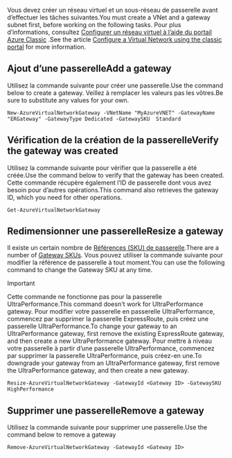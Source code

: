 <span data-ttu-id="b259f-101">Vous devez créer un réseau virtuel et un sous-réseau de passerelle avant d’effectuer les tâches suivantes.</span><span class="sxs-lookup"><span data-stu-id="b259f-101">You must create a VNet and a gateway subnet first, before working on the following tasks.</span></span> <span data-ttu-id="b259f-102">Pour plus d’informations, consultez [Configurer un réseau virtuel à l’aide du portail Azure Classic](../articles/expressroute/expressroute-howto-vnet-portal-classic.md) .</span><span class="sxs-lookup"><span data-stu-id="b259f-102">See the article [Configure a Virtual Network using the classic portal](../articles/expressroute/expressroute-howto-vnet-portal-classic.md) for more information.</span></span>   

## <a name="add-a-gateway"></a><span data-ttu-id="b259f-103">Ajout d’une passerelle</span><span class="sxs-lookup"><span data-stu-id="b259f-103">Add a gateway</span></span>
<span data-ttu-id="b259f-104">Utilisez la commande suivante pour créer une passerelle.</span><span class="sxs-lookup"><span data-stu-id="b259f-104">Use the command below to create a gateway.</span></span> <span data-ttu-id="b259f-105">Veillez à remplacer les valeurs pas les vôtres.</span><span class="sxs-lookup"><span data-stu-id="b259f-105">Be sure to substitute any values for your own.</span></span>

    New-AzureVirtualNetworkGateway -VNetName "MyAzureVNET" -GatewayName "ERGateway" -GatewayType Dedicated -GatewaySKU  Standard

## <a name="verify-the-gateway-was-created"></a><span data-ttu-id="b259f-106">Vérification de la création de la passerelle</span><span class="sxs-lookup"><span data-stu-id="b259f-106">Verify the gateway was created</span></span>
<span data-ttu-id="b259f-107">Utilisez la commande suivante pour vérifier que la passerelle a été créée.</span><span class="sxs-lookup"><span data-stu-id="b259f-107">Use the command below to verify that the gateway has been created.</span></span> <span data-ttu-id="b259f-108">Cette commande récupère également l’ID de passerelle dont vous avez besoin pour d’autres opérations.</span><span class="sxs-lookup"><span data-stu-id="b259f-108">This command also retrieves the gateway ID, which you need for other operations.</span></span>

    Get-AzureVirtualNetworkGateway

## <a name="resize-a-gateway"></a><span data-ttu-id="b259f-109">Redimensionner une passerelle</span><span class="sxs-lookup"><span data-stu-id="b259f-109">Resize a gateway</span></span>
<span data-ttu-id="b259f-110">Il existe un certain nombre de [Références (SKU) de passerelle](../articles/expressroute/expressroute-about-virtual-network-gateways.md).</span><span class="sxs-lookup"><span data-stu-id="b259f-110">There are a number of [Gateway SKUs](../articles/expressroute/expressroute-about-virtual-network-gateways.md).</span></span> <span data-ttu-id="b259f-111">Vous pouvez utiliser la commande suivante pour modifier la référence de passerelle à tout moment.</span><span class="sxs-lookup"><span data-stu-id="b259f-111">You can use the following command to change the Gateway SKU at any time.</span></span>

> [!IMPORTANT]
> <span data-ttu-id="b259f-112">Cette commande ne fonctionne pas pour la passerelle UltraPerformance.</span><span class="sxs-lookup"><span data-stu-id="b259f-112">This command doesn't work for UltraPerformance gateway.</span></span> <span data-ttu-id="b259f-113">Pour modifier votre passerelle en passerelle UltraPerformance, commencez par supprimer la passerelle ExpressRoute, puis créez une passerelle UltraPerformance.</span><span class="sxs-lookup"><span data-stu-id="b259f-113">To change your gateway to an UltraPerformance gateway, first remove the existing ExpressRoute gateway, and then create a new UltraPerformance gateway.</span></span> <span data-ttu-id="b259f-114">Pour mettre à niveau votre passerelle à partir d’une passerelle UltraPerformance, commencez par supprimer la passerelle UltraPerformance, puis créez-en une.</span><span class="sxs-lookup"><span data-stu-id="b259f-114">To downgrade your gateway from an UltraPerformance gateway, first remove the UltraPerformance gateway, and then create a new gateway.</span></span> 
> 
> 

    Resize-AzureVirtualNetworkGateway -GatewayId <Gateway ID> -GatewaySKU HighPerformance

## <a name="remove-a-gateway"></a><span data-ttu-id="b259f-115">Supprimer une passerelle</span><span class="sxs-lookup"><span data-stu-id="b259f-115">Remove a gateway</span></span>
<span data-ttu-id="b259f-116">Utilisez la commande suivante pour supprimer une passerelle.</span><span class="sxs-lookup"><span data-stu-id="b259f-116">Use the command below to remove a gateway</span></span>

    Remove-AzureVirtualNetworkGateway -GatewayId <Gateway ID>